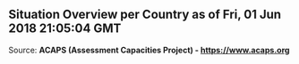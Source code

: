 ## Situation Overview per Country as of Fri, 01 Jun 2018 21:05:04 GMT

Source: **ACAPS (Assessment Capacities Project) - https://www.acaps.org**